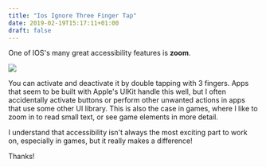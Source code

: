 ```yaml
---
title: "Ios Ignore Three Finger Tap"
date: 2019-02-19T15:17:11+01:00
draft: false
---
```

One of IOS's many great accessibility features is **zoom**.

![](https://thepracticaldev.s3.amazonaws.com/i/qtch05uzhg6y8lph6zo7.PNG)

You can activate and deactivate it by double tapping with 3 fingers. Apps that seem to be built with Apple's UIKit handle this well, but I often accidentally activate buttons or perform other unwanted actions in apps that use some other UI library. This is also the case in games, where I like to zoom in to read small text, or see game elements in more detail.

I understand that accessibility isn't always the most exciting part to work on, especially in games, but it really makes a difference!

Thanks!

